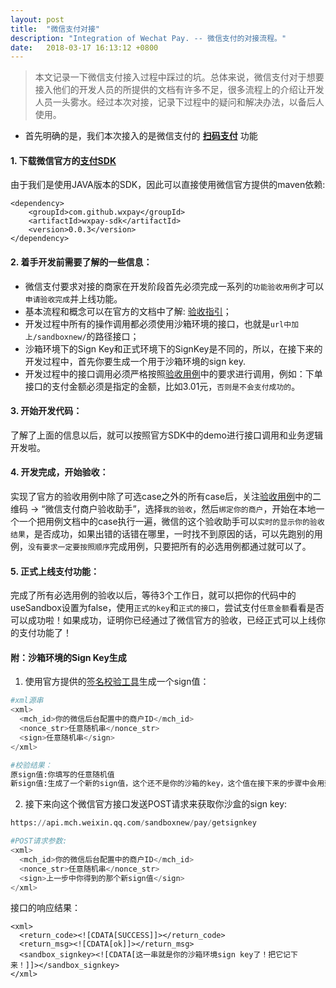 ```yaml
---
layout: post
title:  "微信支付对接"
description: "Integration of Wechat Pay. -- 微信支付的对接流程。"
date:   2018-03-17 16:13:12 +0800
---
```


> 本文记录一下微信支付接入过程中踩过的坑。总体来说，微信支付对于想要接入他们的开发人员的所提供的文档有许多不足，很多流程上的介绍让开发人员一头雾水。经过本次对接，记录下过程中的疑问和解决办法，以备后人使用。

* 首先明确的是，我们本次接入的是微信支付的 **[扫码支付](https://pay.weixin.qq.com/wiki/doc/api/native.php?chapter=6_1)** 功能 

#### 1. 下载微信官方的[支付SDK](https://pay.weixin.qq.com/wiki/doc/api/native.php?chapter=11_1)
由于我们是使用JAVA版本的SDK，因此可以直接使用微信官方提供的maven依赖:
```
<dependency>
    <groupId>com.github.wxpay</groupId>
    <artifactId>wxpay-sdk</artifactId>
    <version>0.0.3</version>
</dependency>
```

#### 2. 着手开发前需要了解的一些信息：

- 微信支付要求对接的商家在开发阶段首先必须完成一系列的`功能验收用例`才可以`申请验收完成`并上线功能。
- 基本流程和概念可以在官方的文档中了解: [验收指引](https://pay.weixin.qq.com/wiki/doc/api/jsapi.php?chapter=23_1)；
- 开发过程中所有的操作调用都必须使用沙箱环境的接口，也就是`url中加上/sandboxnew/`的路径接口；
- 沙箱环境下的Sign Key和正式环境下的SignKey是不同的，所以，在接下来的开发过程中，首先你要生成一个用于沙箱环境的sign key.
- 开发过程中的接口调用必须严格按照[验收用例](https://pay.weixin.qq.com/wiki/doc/api/native.php?chapter=23_12)中的要求进行调用，例如：下单接口的支付金额必须是指定的金额，比如3.01元，`否则是不会支付成功的`。

#### 3. 开始开发代码：
了解了上面的信息以后，就可以按照官方SDK中的demo进行接口调用和业务逻辑开发啦。

#### 4. 开发完成，开始验收：
实现了官方的验收用例中除了可选case之外的所有case后，关注[验收用例](https://pay.weixin.qq.com/wiki/doc/api/native.php?chapter=23_12)中的二维码 -> “微信支付商户验收助手”，选择`我的验收`，然后`绑定你的商户`，开始在本地一个一个把用例文档中的case执行一遍，微信的这个验收助手可以`实时的显示你的验收结果`，是否成功，如果出错的话错在哪里，一时找不到原因的话，可以先跑别的用例，`没有要求一定要按照顺序`完成用例，只要把所有的必选用例都通过就可以了。

#### 5. 正式上线支付功能：
完成了所有必选用例的验收以后，等待3个工作日，就可以把你的代码中的useSandbox设置为false，使用`正式的key`和`正式的接口`，尝试支付`任意金额`看看是否可以成功啦！如果成功，证明你已经通过了微信官方的验收，已经正式可以上线你的支付功能了！

#### 附：沙箱环境的Sign Key生成

1. 使用官方提供的[签名校验工具](https://pay.weixin.qq.com/wiki/doc/api/native.php?chapter=20_1)生成一个sign值：

```python
#xml源串
<xml>
  <mch_id>你的微信后台配置中的商户ID</mch_id>
  <nonce_str>任意随机串</nonce_str>
  <sign>任意随机串</sign>
</xml>

#校验结果：
原sign值:你填写的任意随机值
新sign值:生成了一个新的sign值，这个还不是你的沙箱的key，这个值在接下来的步骤中会用到！
```

2. 接下来向这个微信官方接口发送POST请求来获取你沙盒的sign key:
```python
https://api.mch.weixin.qq.com/sandboxnew/pay/getsignkey

#POST请求参数:
<xml>
  <mch_id>你的微信后台配置中的商户ID</mch_id>
  <nonce_str>任意随机串</nonce_str>
  <sign>上一步中你得到的那个新sign值</sign>
</xml>
```
接口的响应结果：
```
<xml>
  <return_code><![CDATA[SUCCESS]]></return_code>
  <return_msg><![CDATA[ok]]></return_msg>
  <sandbox_signkey><![CDATA[这一串就是你的沙箱环境sign key了！把它记下来！]]></sandbox_signkey>
</xml>
```